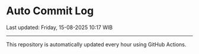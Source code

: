 # Auto Commit Log

Last updated: Friday, 15-08-2025 10:17 WIB

---

This repository is automatically updated every hour using GitHub Actions.
